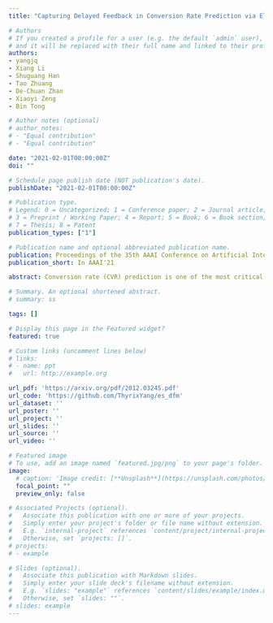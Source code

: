 ```yaml
---
title: "Capturing Delayed Feedback in Conversion Rate Prediction via Elapsed-Time Sampling"

# Authors
# If you created a profile for a user (e.g. the default `admin` user), write the username (folder name) here 
# and it will be replaced with their full name and linked to their profile.
authors:
- yangjq
- Xiang Li
- Shuguang Han
- Tao Zhuang
- De-Chuan Zhan
- Xiaoyi Zeng
- Bin Tong

# Author notes (optional)
# author_notes:
# - "Equal contribution"
# - "Equal contribution"

date: "2021-02-01T00:00:00Z"
doi: ""

# Schedule page publish date (NOT publication's date).
publishDate: "2021-02-01T00:00:00Z"

# Publication type.
# Legend: 0 = Uncategorized; 1 = Conference paper; 2 = Journal article;
# 3 = Preprint / Working Paper; 4 = Report; 5 = Book; 6 = Book section;
# 7 = Thesis; 8 = Patent
publication_types: ["1"]

# Publication name and optional abbreviated publication name.
publication: Proceedings of the 35th AAAI Conference on Artificial Intelligence
publication_short: In AAAI'21

abstract: Conversion rate (CVR) prediction is one of the most critical tasks for digital display advertising. Commercial systems often require to update models in an online learning manner to catch up with the evolving data distribution. However, conversions usually do not happen immediately after a user click. This may result in inaccurate labeling, which is called delayed feedback problem. In previous studies, delayed feedback problem is handled either by waiting positive label for a long period of time, or by consuming the negative sample on its arrival and then insert a positive duplicate when a conversion happens later. Indeed, there is a trade-off between waiting for more accurate labels and utilizing fresh data, which is not considered in existing works. To strike a balance in this trade-off, we propose Elapsed-Time Sampling Delayed Feedback Model (ES-DFM), which models the relationship between the observed conversion distribution and the true conversion distribution. Then we optimize the expectation of true conversion distribution via importance sampling under the elapsed-time sampling distribution. We further estimate the importance weight for each instance, which is used as the weight of loss function in CVR prediction. To demonstrate the effectiveness of ES-DFM, we conduct extensive experiments on a public data and a private industrial dataset. Experimental results confirm that our method consistently outperforms the previous state-of-the-art results.

# Summary. An optional shortened abstract.
# summary: ss

tags: []

# Display this page in the Featured widget?
featured: true

# Custom links (uncomment lines below)
# links:
# - name: ppt
#   url: http://example.org

url_pdf: 'https://arxiv.org/pdf/2012.03245.pdf'
url_code: 'https://github.com/ThyrixYang/es_dfm'
url_dataset: ''
url_poster: ''
url_project: ''
url_slides: ''
url_source: ''
url_video: ''

# Featured image
# To use, add an image named `featured.jpg/png` to your page's folder. 
image:
  # caption: 'Image credit: [**Unsplash**](https://unsplash.com/photos/pLCdAaMFLTE)'
  focal_point: ""
  preview_only: false

# Associated Projects (optional).
#   Associate this publication with one or more of your projects.
#   Simply enter your project's folder or file name without extension.
#   E.g. `internal-project` references `content/project/internal-project/index.md`.
#   Otherwise, set `projects: []`.
# projects:
# - example

# Slides (optional).
#   Associate this publication with Markdown slides.
#   Simply enter your slide deck's filename without extension.
#   E.g. `slides: "example"` references `content/slides/example/index.md`.
#   Otherwise, set `slides: ""`.
# slides: example
---
```

<!-- 
{{% callout note %}}
Click the *Cite* button above to demo the feature to enable visitors to import publication metadata into their reference management software.
{{% /callout %}}

{{% callout note %}}
Create your slides in Markdown - click the *Slides* button to check out the example.
{{% /callout %}} -->

<!-- Supplementary notes can be added here, including [code, math, and images](https://wowchemy.com/docs/writing-markdown-latex/). -->
